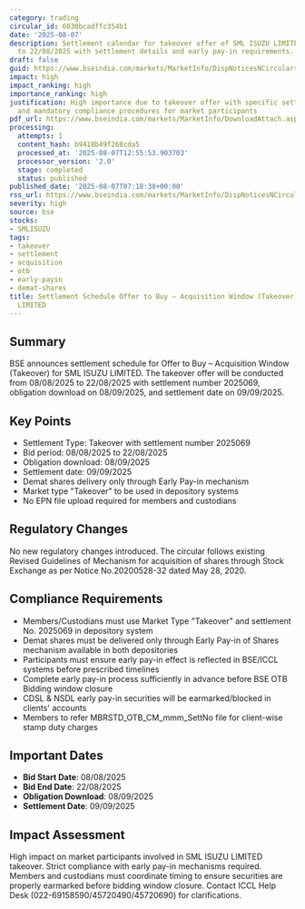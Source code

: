 ```yaml
---
category: trading
circular_id: 6030bcadffc354b1
date: '2025-08-07'
description: Settlement calendar for takeover offer of SML ISUZU LIMITED from 08/08/2025
  to 22/08/2025 with settlement details and early pay-in requirements.
draft: false
guid: https://www.bseindia.com/markets/MarketInfo/DispNoticesNCirculars.aspx?Noticeid={51D9A76E-3F55-4C32-99CB-6DCD251DA699}&noticeno=20250807-7&dt=08/07/2025&icount=7&totcount=37&flag=0
impact: high
impact_ranking: high
importance_ranking: high
justification: High importance due to takeover offer with specific settlement requirements
  and mandatory compliance procedures for market participants
pdf_url: https://www.bseindia.com/markets/MarketInfo/DownloadAttach.aspx?id=20250807-7&attachedId=
processing:
  attempts: 1
  content_hash: b9418b49f268cda5
  processed_at: '2025-08-07T12:55:53.903703'
  processor_version: '2.0'
  stage: completed
  status: published
published_date: '2025-08-07T07:18:38+00:00'
rss_url: https://www.bseindia.com/markets/MarketInfo/DispNoticesNCirculars.aspx?Noticeid={51D9A76E-3F55-4C32-99CB-6DCD251DA699}&noticeno=20250807-7&dt=08/07/2025&icount=7&totcount=37&flag=0
severity: high
source: bse
stocks:
- SMLISUZU
tags:
- takeover
- settlement
- acquisition
- otb
- early-payin
- demat-shares
title: Settlement Schedule Offer to Buy – Acquisition Window (Takeover) for SML ISUZU
  LIMITED
---
```


## Summary

BSE announces settlement schedule for Offer to Buy – Acquisition Window (Takeover) for SML ISUZU LIMITED. The takeover offer will be conducted from 08/08/2025 to 22/08/2025 with settlement number 2025069, obligation download on 08/09/2025, and settlement date on 09/09/2025.

## Key Points

- Settlement Type: Takeover with settlement number 2025069
- Bid period: 08/08/2025 to 22/08/2025
- Obligation download: 08/09/2025
- Settlement date: 09/09/2025
- Demat shares delivery only through Early Pay-in mechanism
- Market type "Takeover" to be used in depository systems
- No EPN file upload required for members and custodians

## Regulatory Changes

No new regulatory changes introduced. The circular follows existing Revised Guidelines of Mechanism for acquisition of shares through Stock Exchange as per Notice No.20200528-32 dated May 28, 2020.

## Compliance Requirements

- Members/Custodians must use Market Type "Takeover" and settlement No. 2025069 in depository system
- Demat shares must be delivered only through Early Pay-in of Shares mechanism available in both depositories
- Participants must ensure early pay-in effect is reflected in BSE/ICCL systems before prescribed timelines
- Complete early pay-in process sufficiently in advance before BSE OTB Bidding window closure
- CDSL & NSDL early pay-in securities will be earmarked/blocked in clients' accounts
- Members to refer MBRSTD_OTB_CM_mmm_SettNo file for client-wise stamp duty charges

## Important Dates

- **Bid Start Date**: 08/08/2025
- **Bid End Date**: 22/08/2025
- **Obligation Download**: 08/09/2025
- **Settlement Date**: 09/09/2025

## Impact Assessment

High impact on market participants involved in SML ISUZU LIMITED takeover. Strict compliance with early pay-in mechanisms required. Members and custodians must coordinate timing to ensure securities are properly earmarked before bidding window closure. Contact ICCL Help Desk (022-69158590/45720490/45720690) for clarifications.